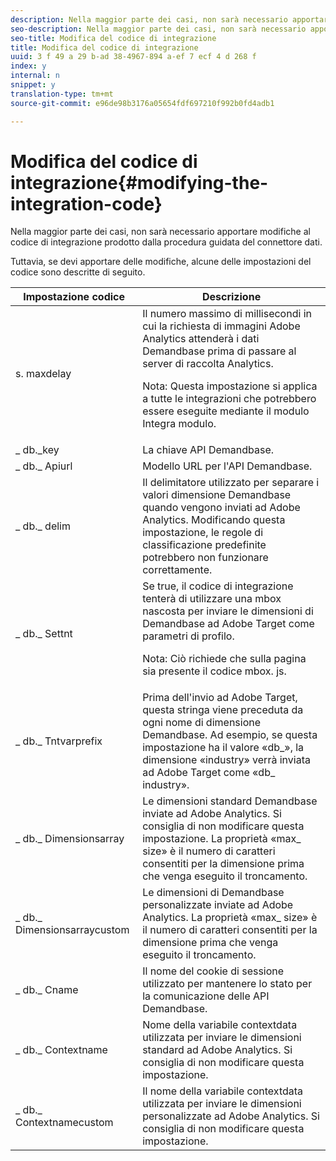 ```yaml
---
description: Nella maggior parte dei casi, non sarà necessario apportare modifiche al codice di integrazione prodotto dalla procedura guidata del connettore dati.
seo-description: Nella maggior parte dei casi, non sarà necessario apportare modifiche al codice di integrazione prodotto dalla procedura guidata del connettore dati.
seo-title: Modifica del codice di integrazione
title: Modifica del codice di integrazione
uuid: 3 f 49 a 29 b-ad 38-4967-894 a-ef 7 ecf 4 d 268 f
index: y
internal: n
snippet: y
translation-type: tm+mt
source-git-commit: e96de98b3176a05654fdf697210f992b0fd4adb1

---
```



# Modifica del codice di integrazione{#modifying-the-integration-code}

Nella maggior parte dei casi, non sarà necessario apportare modifiche al codice di integrazione prodotto dalla procedura guidata del connettore dati.

Tuttavia, se devi apportare delle modifiche, alcune delle impostazioni del codice sono descritte di seguito.

<table id="table_5405A73CEFD44466B3C39559F4A037C9"> 
 <thead> 
  <tr> 
   <th colname="col1" class="entry"> Impostazione codice </th> 
   <th colname="col2" class="entry"> Descrizione </th> 
  </tr>
 </thead>
 <tbody> 
  <tr> 
   <td colname="col1"> s. maxdelay </td> 
   <td colname="col2">Il numero massimo di millisecondi in cui la richiesta di immagini Adobe Analytics attenderà i dati Demandbase prima di passare al server di raccolta Analytics. <p>Nota: Questa impostazione si applica a tutte le integrazioni che potrebbero essere eseguite mediante il modulo Integra modulo. </p> </td> 
  </tr> 
  <tr> 
   <td colname="col1"> _ db._key </td> 
   <td colname="col2"> La chiave API Demandbase. </td> 
  </tr> 
  <tr> 
   <td colname="col1"> _ db._ Apiurl </td> 
   <td colname="col2"> Modello URL per l'API Demandbase. </td> 
  </tr> 
  <tr> 
   <td colname="col1"> _ db._ delim </td> 
   <td colname="col2"> Il delimitatore utilizzato per separare i valori dimensione Demandbase quando vengono inviati ad Adobe Analytics. Modificando questa impostazione, le regole di classificazione predefinite potrebbero non funzionare correttamente. </td> 
  </tr> 
  <tr> 
   <td colname="col1"> _ db._ Settnt </td> 
   <td colname="col2">Se true, il codice di integrazione tenterà di utilizzare una mbox nascosta per inviare le dimensioni di Demandbase ad Adobe Target come parametri di profilo. <p>Nota: Ciò richiede che sulla pagina sia presente il codice mbox. js. </p> </td> 
  </tr> 
  <tr> 
   <td colname="col1"> _ db._ Tntvarprefix </td> 
   <td colname="col2"> Prima dell'invio ad Adobe Target, questa stringa viene preceduta da ogni nome di dimensione Demandbase. Ad esempio, se questa impostazione ha il valore «db_», la dimensione «industry» verrà inviata ad Adobe Target come «db_ industry». </td> 
  </tr> 
  <tr> 
   <td colname="col1"> _ db._ Dimensionsarray </td> 
   <td colname="col2"> Le dimensioni standard Demandbase inviate ad Adobe Analytics. Si consiglia di non modificare questa impostazione. La proprietà «max_ size» è il numero di caratteri consentiti per la dimensione prima che venga eseguito il troncamento. </td> 
  </tr> 
  <tr> 
   <td colname="col1"> _ db._ Dimensionsarraycustom </td> 
   <td colname="col2"> Le dimensioni di Demandbase personalizzate inviate ad Adobe Analytics. La proprietà «max_ size» è il numero di caratteri consentiti per la dimensione prima che venga eseguito il troncamento. </td> 
  </tr> 
  <tr> 
   <td colname="col1"> _ db._ Cname </td> 
   <td colname="col2"> Il nome del cookie di sessione utilizzato per mantenere lo stato per la comunicazione delle API Demandbase. </td> 
  </tr> 
  <tr> 
   <td colname="col1"> _ db._ Contextname </td> 
   <td colname="col2"> Nome della variabile contextdata utilizzata per inviare le dimensioni standard ad Adobe Analytics. Si consiglia di non modificare questa impostazione. </td> 
  </tr> 
  <tr> 
   <td colname="col1"> _ db._ Contextnamecustom </td> 
   <td colname="col2"> Il nome della variabile contextdata utilizzata per inviare le dimensioni personalizzate ad Adobe Analytics. Si consiglia di non modificare questa impostazione. </td> 
  </tr> 
 </tbody> 
</table>

